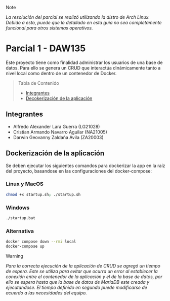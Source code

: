 > [!NOTE]
> _La resolución del parcial se realizó utilizando la distro de Arch Linux._
> _Debido a esto, puede que lo detallado en esta guía no sea completamente funcional para otros sistemas operativos._

# Parcial 1 - DAW135

Este proyecto tiene como finalidad administrar los usuarios de una base de datos. Para ello se genera un CRUD que interactúa dinámicamente tanto a nivel local como dentro de un contenedor de Docker.

> Tabla de Contenido
> - [Integrantes](#integrantes)
> - [Decokerización de la aplicación](#dockerización-de-la-aplicación)

## Integrantes

- Alfredo Alexander Lara Guerra (LG21028)
- Cristian Armando Navarro Aguilar (NA21005)
- Darwin Geovanny Zaldaña Ávila (ZA20003)

## Dockerización de la aplicación

Se deben ejecutar los siguientes comandos para dockerizar la app en la raíz del proyecto, basandose en las configuraciones del docker-compose:

### Linux y MacOS

```bash
chmod +x startup.sh; ./startup.sh
```

### Windows
```cmd
./startup.bat
```

### Alternativa
```bash
docker compose down --rmi local
docker-compose up
```

> [!WARNING]
> _Para la correcta ejecución de la aplicación de CRUD se agregó un tiempo de espera. Este se utiliza para evitar que ocurra un error al establecer la conexión entre el contenedor de la aplicación y el de la base de datos, por ello se espera hasta que la base de datos de MariaDB este creada y ejecutandose. El tiempo definido en segundo puede modificarse de acuerdo a las necesidades del equipo._

